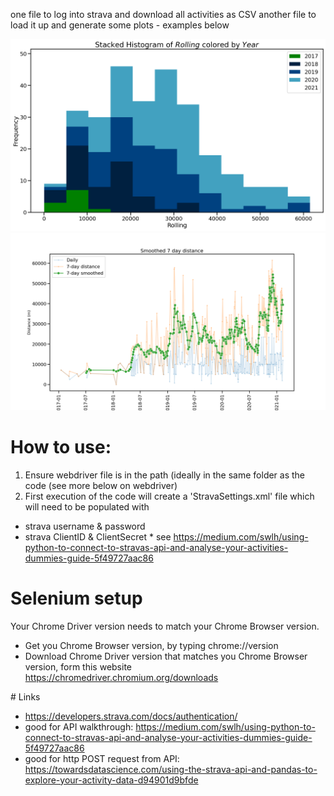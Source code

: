 one file to log into strava and download all activities as CSV
another file to load it up and generate some plots - examples below

![Histogram of 7day distance by year](https://github.com/NiallHurley/StravaData/blob/master/imgs/Strava_Histogram_of_Rolling_colored_by_Year.png)
![Distance and 7-day distance](https://github.com/NiallHurley/StravaData/blob/master/imgs/Strava_Distance_and_7Day_distance.png)





# How to use:

1. Ensure webdriver file is in the path (ideally in the same folder as the code (see more below on webdriver) 
2. First execution of the code will create a 'StravaSettings.xml' file which will need to be populated with 
 * strava username & password
 * strava ClientID & ClientSecret
       * see  https://medium.com/swlh/using-python-to-connect-to-stravas-api-and-analyse-your-activities-dummies-guide-5f49727aac86




# Selenium setup

Your Chrome Driver version needs to match your Chrome Browser version. 

* Get you Chrome Browser version, by typing chrome://version
* Download Chrome Driver version that matches you Chrome Browser version, form this website https://chromedriver.chromium.org/downloads

﻿# Links

* https://developers.strava.com/docs/authentication/
* good for API walkthrough: https://medium.com/swlh/using-python-to-connect-to-stravas-api-and-analyse-your-activities-dummies-guide-5f49727aac86
* good for http POST request from API: https://towardsdatascience.com/using-the-strava-api-and-pandas-to-explore-your-activity-data-d94901d9bfde
	



